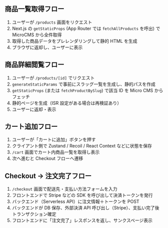 ## 商品一覧取得フロー

1. ユーザーが `/products` 画面をリクエスト
2. Next.js の `getStaticProps` (App Router では `fetchAllProducts` を呼出) で MicroCMS から全件取得
3. 取得した商品データをプレレンダリングして静的 HTML を生成
4. ブラウザに返却し、ユーザーに表示

## 商品詳細閲覧フロー

1. ユーザーが `/products/[id]` でリクエスト
2. `generateStaticParams` で事前にスラッグ一覧を生成し、静的パスを作成
3. `getStaticProps` (または `fetchProductBySlug`) で該当 ID を Micro CMS からフェッチ
4. 静的ページを生成（ISR 設定がある場合は再検証あり）
5. ユーザーに返却・表示

## カート追加フロー

1. ユーザーが「カートに追加」ボタンを押す
2. クライアント側で Zustand / Recoil / React Context などに状態を保存
3. `/cart` 画面でカート内商品一覧を取得し表示
4. 次へ進むと Checkout フローへ遷移

## Checkout → 注文完了フロー

1. `/checkout` 画面で配送先・支払い方法フォームを入力
2. フロントエンドで Stripe などの SDK を呼び出して決済トークンを発行
3. バックエンド（Serverless API）に注文情報＋トークンを POST
4. バックエンドが DB 保存、外部決済 API 呼び出し（Stripe）、支払い完了後トランザクション確定
5. フロントエンドに「注文完了」レスポンスを返し、サンクスページ表示

